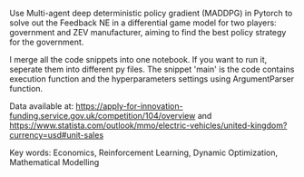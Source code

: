 Use Multi-agent deep deterministic policy gradient (MADDPG) in Pytorch to solve out the Feedback NE in a differential game model for two players: government and ZEV manufacturer, aiming to find the best policy strategy for the government.

I merge all the code snippets into one notebook. If you want to run it, seperate them into different py files. The snippet 'main' is the code contains execution function and the hyperparameters settings using ArgumentParser function.

Data available at: https://apply-for-innovation-funding.service.gov.uk/competition/104/overview and https://www.statista.com/outlook/mmo/electric-vehicles/united-kingdom?currency=usd#unit-sales

Key words: Economics, Reinforcement Learning, Dynamic Optimization, Mathematical Modelling
